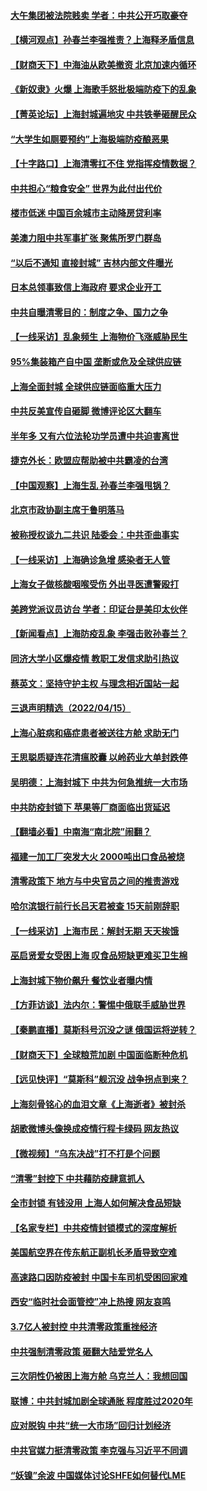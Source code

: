 #### [大午集团被法院贱卖 学者：中共公开巧取豪夺](../pages/nsc413/n13713418.md) 
#### [【横河观点】孙春兰李强推责？上海释矛盾信息](../pages/nsc413/n13713412.md) 
#### [【财商天下】中海油从欧美撤资 北京加速内循环](../pages/nsc413/n13713352.md) 
#### [《新奴隶》火爆 上海歌手怒批极端防疫下的乱象](../pages/nsc413/n13713396.md) 
#### [【菁英论坛】上海封城遍地灾 中共铁拳砸醒民众](../pages/nsc413/n13713359.md) 
#### [“大学生如厕要预约”上海极端防疫酿恶果](../pages/nsc413/n13713356.md) 
#### [【十字路口】上海清零扛不住 党指挥疫情数据？](../pages/nsc413/n13713186.md) 
#### [中共担心“粮食安全” 世界为此付出代价](../pages/nsc413/n13713244.md) 
#### [楼市低迷 中国百余城市主动降房贷利率](../pages/nsc413/n13713348.md) 
#### [美澳力阻中共军事扩张 聚焦所罗门群岛](../pages/nsc413/n13713328.md) 
#### [“以后不通知 直接封城” 吉林内部文件曝光](../pages/nsc413/n13713245.md) 
#### [日本总领事致信上海政府 要求企业开工](../pages/nsc413/n13713314.md) 
#### [中共自曝清零目的：制度之争、国力之争](../pages/nsc413/n13713321.md) 
#### [【一线采访】乱象频生 上海物价飞涨威胁民生](../pages/nsc413/n13712777.md) 
#### [95%集装箱产自中国 垄断或危及全球供应链](../pages/nsc413/n13713305.md) 
#### [上海全面封城 全球供应链面临重大压力](../pages/nsc413/n13713284.md) 
#### [中共反美宣传自砸脚 微博评论区大翻车](../pages/nsc413/n13713102.md) 
#### [半年多 又有六位法轮功学员遭中共迫害离世](../pages/nsc413/n13712382.md) 
#### [捷克外长：欧盟应帮助被中共霸凌的台湾](../pages/nsc413/n13713243.md) 
#### [【中国观察】上海生乱 孙春兰李强甩锅？](../pages/nsc413/n13713135.md) 
#### [北京市政协副主席于鲁明落马](../pages/nsc413/n13713131.md) 
#### [被称授权谈九二共识 陆委会：中共歪曲事实](../pages/nsc413/n13713139.md) 
#### [【一线采访】上海确诊急增 感染者无人管](../pages/nsc413/n13713003.md) 
#### [上海女子做核酸咽喉受伤 外出寻医遭警殴打](../pages/nsc413/n13713121.md) 
#### [美跨党派议员访台 学者：印证台是美印太伙伴](../pages/nsc413/n13713044.md) 
#### [【新闻看点】上海防疫乱象 李强击败孙春兰？](../pages/nsc413/n13712715.md) 
#### [同济大学小区爆疫情 教职工发信求助引热议](../pages/nsc413/n13712752.md) 
#### [蔡英文：坚持守护主权 与理念相近国站一起](../pages/nsc413/n13712921.md) 
#### [三退声明精选（2022/04/15）](../pages/nsc413/n13712985.md) 
#### [上海心脏病和癌症患者被送往方舱 求助无门](../pages/nsc413/n13712910.md) 
#### [王思聪质疑连花清瘟胶囊 以岭药业大单封跌停](../pages/nsc413/n13712782.md) 
#### [吴明德：上海封城下 中共为何急推统一大市场](../pages/nsc413/n13712794.md) 
#### [中共防疫封锁下 苹果等厂商面临出货延迟](../pages/nsc413/n13712883.md) 
#### [【翻墙必看】中南海“南北院”闹翻？](../pages/nsc413/n13712810.md) 
#### [福建一加工厂突发大火 2000吨出口食品被烧](../pages/nsc413/n13712885.md) 
#### [清零政策下 地方与中央官员之间的推责游戏](../pages/nsc413/n13712702.md) 
#### [哈尔滨银行前行长吕天君被查 15天前刚辞职](../pages/nsc413/n13712844.md) 
#### [【一线采访】上海市民：解封无期 天天挨饿](../pages/nsc413/n13712785.md) 
#### [巫启贤爱女受困上海 叹食品短缺更难买卫生棉](../pages/nsc413/n13712747.md) 
#### [上海封城下物价飙升 餐饮业者曝内情](../pages/nsc413/n13712695.md) 
#### [【方菲访谈】法内尔：警惕中俄联手威胁世界](../pages/nsc413/n13712693.md) 
#### [【秦鹏直播】莫斯科号沉没之谜 俄国运将逆转？](../pages/nsc413/n13712739.md) 
#### [【财商天下】全球粮荒加剧 中国面临断种危机](../pages/nsc413/n13712675.md) 
#### [【远见快评】“莫斯科”舰沉没 战争拐点到来？](../pages/nsc413/n13712736.md) 
#### [上海刻骨铭心的血泪文章《上海逝者》被封杀](../pages/nsc413/n13712545.md) 
#### [胡歌微博头像换成疫情行程卡绿码 网友热议](../pages/nsc413/n13712682.md) 
#### [【微视频】“乌东决战”打不打是个问题](../pages/nsc413/n13712496.md) 
#### [“清零”封控下 中共藉防疫肆意抓人](../pages/nsc413/n13712640.md) 
#### [全市封锁 有钱没用 上海人如何解决食品短缺](../pages/nsc413/n13712700.md) 
#### [【名家专栏】中共疫情封锁模式的深度解析](../pages/nsc413/n13712387.md) 
#### [美国航空界在传东航正副机长矛盾导致空难](../pages/nsc413/n13712687.md) 
#### [高速路口因防疫被封 中国卡车司机受困回家难](../pages/nsc413/n13712648.md) 
#### [西安“临时社会面管控”冲上热搜 网友哀鸣](../pages/nsc413/n13712641.md) 
#### [3.7亿人被封控 中共清零政策重挫经济](../pages/nsc413/n13712444.md) 
#### [中共强制清零政策 砸翻大陆爱党名人](../pages/nsc413/n13712649.md) 
#### [三次阴性仍被困上海方舱 乌克兰人：我想回国](../pages/nsc413/n13712569.md) 
#### [联博：中共封城加剧全球通胀 程度胜过2020年](../pages/nsc413/n13712560.md) 
#### [应对脱钩 中共“统一大市场”回归计划经济](../pages/nsc413/n13712611.md) 
#### [中共官媒力挺清零政策 李克强与习近平不同调](../pages/nsc413/n13712586.md) 
#### [“妖镍”余波 中国媒体讨论SHFE如何替代LME](../pages/nsc413/n13712565.md) 
